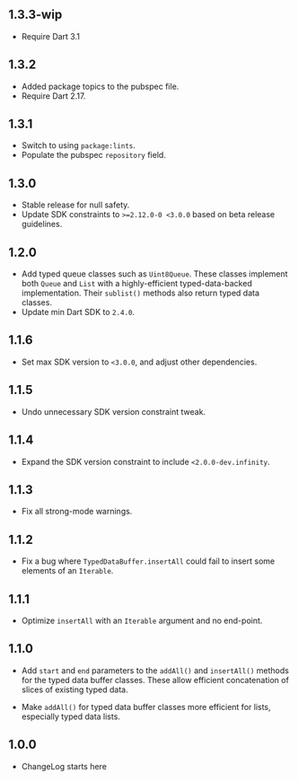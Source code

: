 ## 1.3.3-wip

* Require Dart 3.1

## 1.3.2

* Added package topics to the pubspec file.
* Require Dart 2.17.

## 1.3.1

* Switch to using `package:lints`.
* Populate the pubspec `repository` field.

## 1.3.0

* Stable release for null safety.
* Update SDK constraints to `>=2.12.0-0 <3.0.0` based on beta release
  guidelines.

## 1.2.0

* Add typed queue classes such as `Uint8Queue`. These classes implement both
  `Queue` and `List` with a highly-efficient typed-data-backed implementation.
  Their `sublist()` methods also return typed data classes.
* Update min Dart SDK to `2.4.0`.

## 1.1.6

* Set max SDK version to `<3.0.0`, and adjust other dependencies.

## 1.1.5

* Undo unnecessary SDK version constraint tweak.

## 1.1.4

* Expand the SDK version constraint to include `<2.0.0-dev.infinity`.

## 1.1.3

* Fix all strong-mode warnings.

## 1.1.2

* Fix a bug where `TypedDataBuffer.insertAll` could fail to insert some elements
  of an `Iterable`.

## 1.1.1

* Optimize `insertAll` with an `Iterable` argument and no end-point.

## 1.1.0

* Add `start` and `end` parameters to the `addAll()` and `insertAll()` methods
  for the typed data buffer classes. These allow efficient concatenation of
  slices of existing typed data.

* Make `addAll()` for typed data buffer classes more efficient for lists,
  especially typed data lists.

## 1.0.0

* ChangeLog starts here
